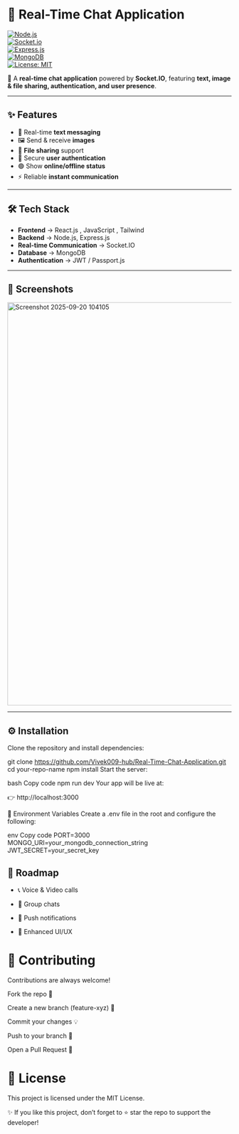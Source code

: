 # 📡 Real-Time Chat Application  

[![Node.js](https://img.shields.io/badge/Node.js-43853D?style=for-the-badge&logo=node.js&logoColor=white)](https://nodejs.org/)  
[![Socket.io](https://img.shields.io/badge/Socket.io-black?style=for-the-badge&logo=socketdotio&logoColor=white)](https://socket.io/)  
[![Express.js](https://img.shields.io/badge/Express.js-000000?style=for-the-badge&logo=express&logoColor=white)](https://expressjs.com/)  
[![MongoDB](https://img.shields.io/badge/MongoDB-4EA94B?style=for-the-badge&logo=mongodb&logoColor=white)](https://www.mongodb.com/)  
[![License: MIT](https://img.shields.io/badge/License-MIT-yellow.svg?style=for-the-badge)](LICENSE)  

🚀 A **real-time chat application** powered by **Socket.IO**, featuring **text, image & file sharing, authentication, and user presence**.  

---

## ✨ Features  

- 💬 Real-time **text messaging**  
- 🖼 Send & receive **images**  
- 📂 **File sharing** support  
- 🔐 Secure **user authentication**  
- 🟢 Show **online/offline status**  
- ⚡ Reliable **instant communication**  

---

## 🛠 Tech Stack  

- **Frontend** → React.js , JavaScript , Tailwind  
- **Backend** → Node.js, Express.js  
- **Real-time Communication** → Socket.IO  
- **Database** → MongoDB   
- **Authentication** → JWT / Passport.js   

---

## 📸 Screenshots  


<img width="1919" height="906" alt="Screenshot 2025-09-20 104105" src="https://github.com/user-attachments/assets/415bd01f-d408-417a-8140-4c5424cdba68" />

---

## ⚙️ Installation  

Clone the repository and install dependencies:  


git clone https://github.com/Vivek009-hub/Real-Time-Chat-Application.git
cd your-repo-name
npm install
Start the server:

bash
Copy code
npm run dev
Your app will be live at:

👉 http://localhost:3000

🔑 Environment Variables
Create a .env file in the root and configure the following:

env
Copy code
PORT=3000
MONGO_URI=your_mongodb_connection_string
JWT_SECRET=your_secret_key

## 📌 Roadmap
- 📞 Voice & Video calls

- 👥 Group chats

- 🔔 Push notifications

- 🎨 Enhanced UI/UX

# 🤝 Contributing
  Contributions are always welcome!

  Fork the repo 🍴

  Create a new branch (feature-xyz) 🌱
  
  Commit your changes 💡
  
  Push to your branch 🚀
  
  Open a Pull Request 🎉

# 📜 License
This project is licensed under the MIT License.

✨ If you like this project, don’t forget to ⭐ star the repo to support the developer!



